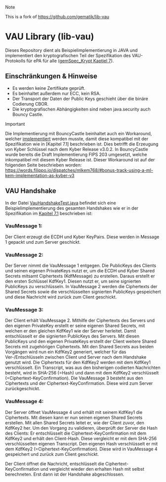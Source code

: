 > [!NOTE]
> This is a fork of https://github.com/gematik/lib-vau

# VAU Library (lib-vau)

Dieses Repository dient als Beispielimplementierung in JAVA und implementiert den kryptografischen Teil der Spezifikation des VAU-Protokolls für ePA für alle ([gemSpec_Krypt Kaptiel 7](https://gemspec.gematik.de/docs/gemSpec/gemSpec_Krypt/latest/#7)). 

## Einschränkungen & Hinweise

- Es werden keine Zertifikate geprüft. 
- Es beinhaltet außerdem nur ECC, kein RSA.
- Der Transport der Daten der Public Keys geschieht über die binäre Codierung CBOR.
- Die kryptografischen Abhängigkeiten sind neben java.security auch Bouncy Castle.

> [!IMPORTANT]
> Die Implementierung mit BouncyCastle beinhaltet auch ein Workaround, welcher [implementiert](src/main/java/de/gematik/vau/lib/crypto/KyberEncoding.java) werden musste, damit diese kompatibel mit der Spezifikation wie in [Kapitel 7.1] beschrieben ist. Dies betrifft die Erzeugung von Kyber Schlüssel nach dem Kyber Release v3.0.2. In BouncyCastle wurde bereits die Draft Implementierung FIPS 203 umgesetzt, welche inkompatibel mit diesem Kyber Release ist. Dieser Workaround ist auf der folgenden Seite beschrieben worden:
> https://words.filippo.io/dispatches/mlkem768/#bonus-track-using-a-ml-kem-implementation-as-kyber-v3

## VAU Handshake
In der Datei [VauHandshakeTest.java](src/test/java/de/gematik/vau/VauHandshakeTest.java) befindet sich eine Beispielimplementierung des gesamten Handshakes wie er in der Spezifikation im [Kapitel 7.1](https://gemspec.gematik.de/docs/gemSpec/gemSpec_Krypt/latest/#7.1) beschrieben ist:

### VauMessage 1:
Der Client erzeugt die ECDH und Kyber KeyPairs. Diese werden in Message 1 gepackt und zum Server geschickt.

### VauMessage 2:
Der Server nimmt die VauMessage 1 entgegen. Die PublicKeys des Clients und seinen eigenen PrivateKeys nutzt er,
um die ECDH und Kyber Shared Secrets mitsamt Ciphertexts (KdfMessage) zu erstellen. Daraus erstellt er den ersten Schlüssel KdfKey1.
Diesen nutzt er, um seine signierten PublicKeys zu verschlüsseln. In VauMessage 2 werden die Ciphertexts der Shared
Secrets sowie die verschlüsselten signierten PublicKeys gespeichert und diese Nachricht wird zurück zum Client geschickt.

### VauMessage 3:
Der Client erhält VauMessage 2. Mithilfe der Ciphertexts des Servers und den eigenen PrivateKey erstellt er seine
eigenen Shared Secrets, mit welchen er den gleichen KdfKey1 wie der Server herleitet. Damit entschlüsselt er die signierten
PublicKeys des Servers. Mit diesen PublicKeys und den eigenen PrivateKeys erstellt der Client weitere Shared Secrets
mit zugehörigen Ciphertexts. Mit den Shared Secrets aus beiden Vorgängen wird nun ein KdfKey2 generiert, welcher für das
Ver-/Entschlüsseln zwischen Client und Server nach dem Handshake genutzt wird. Die Ciphertexts für den KdfKey2 werden mit
dem KdfKey1 verschlüsselt. Ein Transcript, was aus den bisherigen codierten Nachrichten besteht, wird in SHA-256 (=Hash) und dann mit
dem KdfKey2 verschlüsselt (=Ciphertext-KeyConfirmation). Die VauMessage 3 besteht aus den Ciphertexts und der Ciphertext-KeyConfirmation. Diese wird
zum Server zurückgeschickt.

### VauMessage 4:
Der Server öffnet VauMessage 4 und erhält mit seinem KdfKey1 die Ciphertexts. Mit diesen kann er nun seinen eigenen Shared Secrets
erstellen. Mit allen Shared Secrets leitet er, wie der Client zuvor, den KdfKey2 her. Um den Vorgang zu validieren, überprüft der
Server die Hash des Clients: Er entschlüsselt die Ciphertext-KeyConfirmation mit dem KdfKey2 und erhält den Client-Hash. 
Diese vergleicht er mit dem SHA-256 verschlüsselten eigenen Transcript. Den eigenen Hash verschlüsselt er mit dem KdfKey2 (=Ciphertext-KeyConfirmation).
Diese wird in VauMessage 4 gespeichert und zurück zum Client geschickt.

Der Client öffnet die Nachricht, entschlüsselt die Ciphertext-KeyConfirmation und vergleicht wieder den erhalten Hash mit selbst berechneten.
Erst dann ist der Handshake abgeschlossen.
